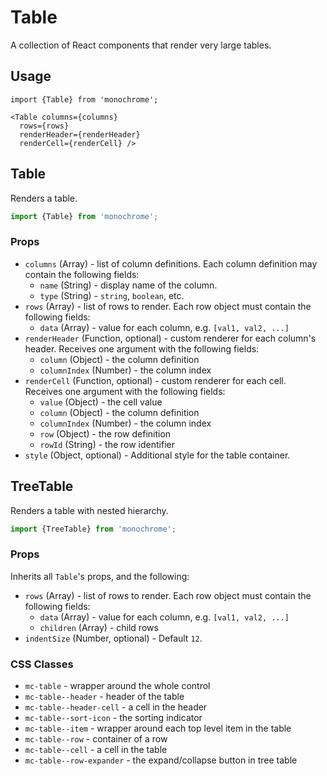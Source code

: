 # Table

A collection of React components that render very large tables.

## Usage

    import {Table} from 'monochrome';

    <Table columns={columns}
      rows={rows}
      renderHeader={renderHeader}
      renderCell={renderCell} />

## Table

Renders a table.

```js
import {Table} from 'monochrome';
```

### Props

- `columns` (Array) - list of column definitions. Each column definition may contain the following fields:
    + `name` (String) - display name of the column.
    + `type` (String) - `string`, `boolean`, etc.
- `rows` (Array) - list of rows to render. Each row object must contain the following fields:
    + `data` (Array) - value for each column, e.g. `[val1, val2, ...]`
- `renderHeader` (Function, optional) - custom renderer for each column's header. Receives one argument with the following fields:
    + `column` (Object) - the column definition
    + `columnIndex` (Number) - the column index
- `renderCell` (Function, optional) - custom renderer for each cell. Receives one argument with the following fields:
    + `value` (Object) - the cell value
    + `column` (Object) - the column definition
    + `columnIndex` (Number) - the column index
    + `row` (Object) - the row definition
    + `rowId` (String) - the row identifier
- `style` (Object, optional) - Additional style for the table container.


## TreeTable

Renders a table with nested hierarchy.

```js
import {TreeTable} from 'monochrome';
```

### Props

Inherits all `Table`'s props, and the following:

- `rows` (Array) - list of rows to render. Each row object must contain the following fields:
    + `data` (Array) - value for each column, e.g. `[val1, val2, ...]`
    + `children` (Array) - child rows
- `indentSize` (Number, optional) - Default `12`.

### CSS Classes

* `mc-table` - wrapper around the whole control
* `mc-table--header` - header of the table
* `mc-table--header-cell` - a cell in the header
* `mc-table--sort-icon` - the sorting indicator
* `mc-table--item` - wrapper around each top level item in the table
* `mc-table--row` - container of a row
* `mc-table--cell` - a cell in the table
* `mc-table--row-expander` - the expand/collapse button in tree table

